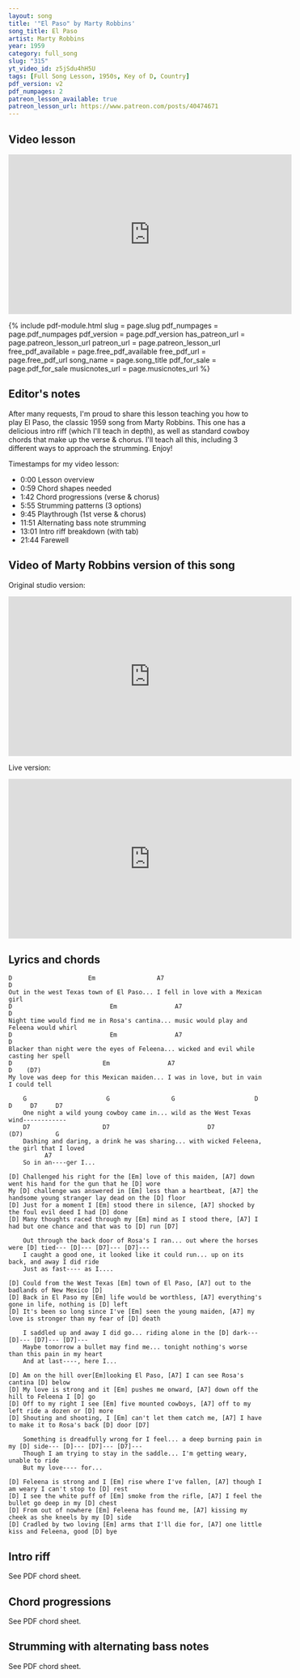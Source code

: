 ```yaml
---
layout: song
title: '"El Paso" by Marty Robbins'
song_title: El Paso
artist: Marty Robbins
year: 1959
category: full_song
slug: "315"
yt_video_id: z5jSdu4hH5U
tags: [Full Song Lesson, 1950s, Key of D, Country]
pdf_version: v2
pdf_numpages: 2
patreon_lesson_available: true
patreon_lesson_url: https://www.patreon.com/posts/40474671
---
```





<!-- https://youtu.be/SyahJJ332uk -->



## Video lesson

<iframe width="560" height="315" src="https://www.youtube.com/embed/z5jSdu4hH5U" frameborder="0" allow="accelerometer; autoplay; encrypted-media; gyroscope; picture-in-picture" allowfullscreen></iframe>

{% include pdf-module.html slug = page.slug pdf_numpages = page.pdf_numpages pdf_version = page.pdf_version has_patreon_url = page.patreon_lesson_url patreon_url = page.patreon_lesson_url free_pdf_available = page.free_pdf_available free_pdf_url = page.free_pdf_url song_name = page.song_title pdf_for_sale = page.pdf_for_sale musicnotes_url = page.musicnotes_url %}

## Editor's notes

After many requests, I'm proud to share this lesson teaching you how to play El Paso, the classic 1959 song from Marty Robbins. This one has a delicious intro riff (which I'll teach in depth), as well as standard cowboy chords that make up the verse & chorus. I'll teach all this, including 3 different ways to approach the strumming. Enjoy!

Timestamps for my video lesson:

- 0:00 Lesson overview
- 0:59 Chord shapes needed
- 1:42 Chord progressions (verse & chorus)
- 5:55 Strumming patterns (3 options)
- 9:45 Playthrough (1st verse & chorus)
- 11:51 Alternating bass note strumming
- 13:01 Intro riff breakdown (with tab)
- 21:44 Farewell

## Video of Marty Robbins version of this song

Original studio version:

<iframe width="560" height="315" src="https://www.youtube.com/embed/zWm5WErkffQ" frameborder="0" allow="accelerometer; autoplay; encrypted-media; gyroscope; picture-in-picture" allowfullscreen></iframe>

Live version:

<iframe width="560" height="315" src="https://www.youtube.com/embed/mL6puxUeIqU" frameborder="0" allow="accelerometer; autoplay; encrypted-media; gyroscope; picture-in-picture" allowfullscreen></iframe>

## Lyrics and chords

    D                     Em                 A7                            D
    Out in the west Texas town of El Paso... I fell in love with a Mexican girl
    D                           Em                A7                                D
    Night time would find me in Rosa's cantina... music would play and Feleena would whirl
    D                           Em                A7                                D
    Blacker than night were the eyes of Feleena... wicked and evil while casting her spell
    D                         Em                A7                                 D    (D7)
    My love was deep for this Mexican maiden... I was in love, but in vain I could tell

        G                      G                 G                      D        D     D7     D7
        One night a wild young cowboy came in... wild as the West Texas wind------------
        D7                    D7                           D7                (D7)         G
        Dashing and daring, a drink he was sharing... with wicked Feleena, the girl that I loved
              A7
        So in an----ger I...

    [D] Challenged his right for the [Em] love of this maiden, [A7] down went his hand for the gun that he [D] wore
    My [D] challenge was answered in [Em] less than a heartbeat, [A7] the handsome young stranger lay dead on the [D] floor
    [D] Just for a moment I [Em] stood there in silence, [A7] shocked by the foul evil deed I had [D] done
    [D] Many thoughts raced through my [Em] mind as I stood there, [A7] I had but one chance and that was to [D] run [D7]

        Out through the back door of Rosa's I ran... out where the horses were [D] tied--- [D]--- [D7]--- [D7]---
        I caught a good one, it looked like it could run... up on its back, and away I did ride
        Just as fast---- as I....

    [D] Could from the West Texas [Em] town of El Paso, [A7] out to the badlands of New Mexico [D]
    [D] Back in El Paso my [Em] life would be worthless, [A7] everything's gone in life, nothing is [D] left
    [D] It's been so long since I've [Em] seen the young maiden, [A7] my love is stronger than my fear of [D] death

        I saddled up and away I did go... riding alone in the [D] dark--- [D]--- [D7]--- [D7]---
        Maybe tomorrow a bullet may find me... tonight nothing's worse than this pain in my heart
        And at last----, here I...

    [D] Am on the hill over[Em]looking El Paso, [A7] I can see Rosa's cantina [D] below
    [D] My love is strong and it [Em] pushes me onward, [A7] down off the hill to Feleena I [D] go
    [D] Off to my right I see [Em] five mounted cowboys, [A7] off to my left ride a dozen or [D] more
    [D] Shouting and shooting, I [Em] can't let them catch me, [A7] I have to make it to Rosa's back [D] door [D7]

        Something is dreadfully wrong for I feel... a deep burning pain in my [D] side--- [D]--- [D7]--- [D7]---
        Though I am trying to stay in the saddle... I'm getting weary, unable to ride
        But my love---- for...

    [D] Feleena is strong and I [Em] rise where I've fallen, [A7] though I am weary I can't stop to [D] rest
    [D] I see the white puff of [Em] smoke from the rifle, [A7] I feel the bullet go deep in my [D] chest
    [D] From out of nowhere [Em] Feleena has found me, [A7] kissing my cheek as she kneels by my [D] side
    [D] Cradled by two loving [Em] arms that I'll die for, [A7] one little kiss and Feleena, good [D] bye

## Intro riff

See PDF chord sheet.

## Chord progressions

See PDF chord sheet.

## Strumming with alternating bass notes

See PDF chord sheet.

